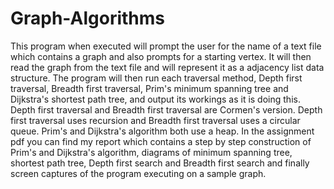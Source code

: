 # Graph-Algorithms
This program when executed will prompt the user for the name of a text file which contains a graph and also prompts for a starting vertex. It will then read the graph from the text file and will represent it as a adjacency list data structure. The program will then run each traversal method, Depth first traversal, Breadth first traversal, Prim's minimum spanning tree and Dijkstra's shortest path tree, and output its workings as it is doing this. Depth first traversal and Breadth first traversal are Cormen's version. Depth first traversal uses recursion and Breadth first traversal uses a circular queue. Prim's and Dijkstra's algorithm both use a heap. In the assignment pdf you can find my report which contains a step by step construction of Prim's and Dijkstra's algorithm, diagrams of minimum spanning tree, shortest path tree, Depth first search and Breadth first search and finally screen captures of the program executing on a sample graph.
